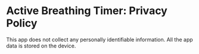 # Active Breathing Timer: Privacy Policy
This app does not collect any personally identifiable information.
All the app data is stored on the device.
